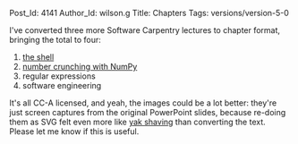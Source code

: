 Post_Id: 4141
Author_Id: wilson.g
Title: Chapters
Tags: versions/version-5-0

<p>I've converted three more Software Carpentry lectures to chapter format, bringing the total to four:</p>
<ol>
<li><a href="/book/shell.html">the shell</a></li>
<li><a href="/book/numpy.html">number crunching with NumPy</a></li>
<li>regular expressions</li>
<li>software engineering</li>
</ol>
<p>It's all CC-A licensed, and yeah, the images could be a lot better: they're just screen captures from the original PowerPoint slides, because re-doing them as SVG felt even more like <a href="http://en.wiktionary.org/wiki/yak_shaving">yak shaving</a> than converting the text. Please let me know if this is useful.</p>
